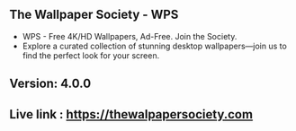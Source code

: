 ## The Wallpaper Society - WPS

- WPS - Free 4K/HD Wallpapers, Ad-Free. Join the Society.
- Explore a curated collection of stunning desktop wallpapers—join us to find the perfect look for your screen.

## Version: 4.0.0

## Live link : https://thewalpapersociety.com
